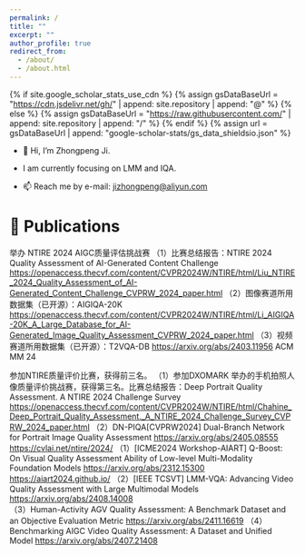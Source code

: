 ```yaml
---
permalink: /
title: ""
excerpt: ""
author_profile: true
redirect_from: 
  - /about/
  - /about.html
---
```


{% if site.google_scholar_stats_use_cdn %}
{% assign gsDataBaseUrl = "https://cdn.jsdelivr.net/gh/" | append: site.repository | append: "@" %}
{% else %}
{% assign gsDataBaseUrl = "https://raw.githubusercontent.com/" | append: site.repository | append: "/" %}
{% endif %}
{% assign url = gsDataBaseUrl | append: "google-scholar-stats/gs_data_shieldsio.json" %}

<span class='anchor' id='about-me'></span>

- 👋 Hi, I’m Zhongpeng Ji.

- I am currently focusing on LMM and IQA.

- 📫 Reach me by e-mail: jizhongpeng@aliyun.com 

# 📝 Publications 
举办 NTIRE 2024 AIGC质量评估挑战赛
（1）比赛总结报告：NTIRE 2024 Quality Assessment of AI-Generated Content Challenge 
https://openaccess.thecvf.com/content/CVPR2024W/NTIRE/html/Liu_NTIRE_2024_Quality_Assessment_of_AI-Generated_Content_Challenge_CVPRW_2024_paper.html 
（2）图像赛道所用数据集（已开源）：AIGIQA-20K
https://openaccess.thecvf.com/content/CVPR2024W/NTIRE/html/Li_AIGIQA-20K_A_Large_Database_for_AI-Generated_Image_Quality_Assessment_CVPRW_2024_paper.html 
（3）视频赛道所用数据集（已开源）：T2VQA-DB https://arxiv.org/abs/2403.11956  ACM MM 24

参加NTIRE质量评价比赛，获得前三名。
（1）参加DXOMARK 举办的手机拍照人像质量评价挑战赛，获得第三名。比赛总结报告：Deep Portrait Quality Assessment. A NTIRE 2024 Challenge Survey
https://openaccess.thecvf.com/content/CVPR2024W/NTIRE/html/Chahine_Deep_Portrait_Quality_Assessment._A_NTIRE_2024_Challenge_Survey_CVPRW_2024_paper.html 
（2）DN-PIQA[CVPRW2024] Dual-Branch Network for Portrait Image Quality Assessment https://arxiv.org/abs/2405.08555 https://cvlai.net/ntire/2024/ 
（1）[ICME2024 Workshop-AIART] Q-Boost: On Visual Quality Assessment Ability of Low-level Multi-Modality Foundation Models
https://arxiv.org/abs/2312.15300  https://aiart2024.github.io/ 
（2）[IEEE TCSVT] LMM-VQA: Advancing Video Quality Assessment with Large Multimodal Models https://arxiv.org/abs/2408.14008  
（3）Human-Activity AGV Quality Assessment: A Benchmark Dataset and an Objective Evaluation Metric https://arxiv.org/abs/2411.16619 
（4）Benchmarking AIGC Video Quality Assessment: A Dataset and Unified Model https://arxiv.org/abs/2407.21408 
